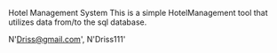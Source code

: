 Hotel Management System
This is a simple HotelManagement tool that utilizes data from/to the sql database.


 N'Driss@gmail.com', N'Driss111' 
